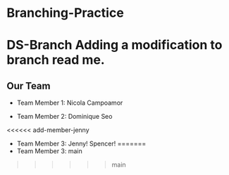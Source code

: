 # Branching-Practice

DS-Branch
Adding a modification to branch read me. 
=======
## Our Team

- Team Member 1: Nicola Campoamor


- Team Member 2: Dominique Seo


<<<<<< add-member-jenny
- Team Member 3: Jenny! Spencer!
=======
- Team Member 3:
 main
>>>>>> main
